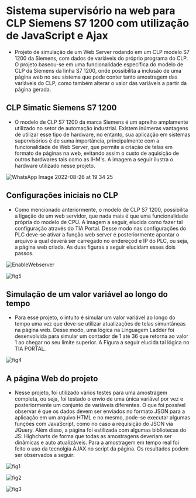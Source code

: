 # Sistema supervisório na web para CLP Siemens S7 1200 com utilização de JavaScript e Ajax


- Projeto de simulação de um Web Server rodando em um CLP modelo S7 1200 da Siemens, com dados de variáveis do próprio programa do CLP. O projeto baseou-se em uma funcionalidade
específica do modelo de CLP da Siemens da linha S7 1200, onde possibilita a inclusão de uma página web no seu sistema que pode conter tanto amostragem das variáveis do CLP, 
como também alterar o valor das variáveis a partir da página gerada. 

## CLP Simatic Siemens S7 1200

- O modelo de CLP S7 1200 da marca Siemens é um aprelho amplamente utilizado no setor de automação industrial. Existem inúmeras vantagens de utilizar esse tipo de hardware, no entanto, sua aplicação em sistemas supervisórios é de suma importância, principalmente com a funcionalidade de Web Server, que permite a criação de telas em formato de páginas na web, evitando assim o custo de aquisição de outros hardwares tais como as IHM's. A imagem a seguir ilustra o hardware utilizado nesse projeto. 

![WhatsApp Image 2022-08-26 at 19 34 25](https://user-images.githubusercontent.com/35776840/187011040-d0e08a5b-46fe-4b24-bad2-b5088f9cd6c2.jpeg)

## Configurações iniciais no CLP

- Como mencionado anteriormente, o modelo de CLP S7 1200, possibilita a ligação de um web servidor, que nada mais é que uma funcionalidade própria do modelo de CPU. A imagem a seguir, elucida como fazer tal configuração através do TIA Portal. Desse modo nas configurações do PLC deve-se ativar a função web server e posteriormente apontar o arquivo a qual deverá ser carregado no endereçod e IP do PLC, ou seja, a página web criada. As duas figuras a seguir elucidam esses dois passos.


![EnableWebserver](https://user-images.githubusercontent.com/35776840/187011433-75cb1c7d-7786-4b92-bcba-29e89bc406ad.png)

![fig5](https://user-images.githubusercontent.com/35776840/187011432-efaab0cb-06c7-498f-871f-e5e7c5aa1b70.png)

## Simulação de um valor variável ao longo do tempo

- Para esse projeto, o intuito é simular um valor variável ao longo do tempo uma vez que deve-se utilizar atualizações de telas simuntâneas na página web. Desse modo, uma lógica na Linguagem Ladder foi desenvolvida para simular um contador de 1 até 36 que retorna ao valor 1 ao chegar no seu limite superior. A Figura a seguir elucida tal lógica no TIA PORTAL.

![fig4](https://user-images.githubusercontent.com/35776840/187011430-ed27af22-c204-4207-9377-171ee01e3413.png)

## A página Web do projeto 

- Nesse projeto, foi utilizado vários testes para uma amostragem completa, ou seja, foi testado o envio de uma única variável por vez e posteriormente um conjunto de variáveis diferentes. O que foi possível observar é que os dados devem ser enviados no formato JSON para a aplicação em um arquivo HTML e no mesmo, pode-se executar algumas funções com JavaScript, como no caso a requisição do JSON via JQuery. Além disso, a página foi estilizada com algumas bibliotecas do JS: Highcharts de forma que todas as amostragens deveriam ser dinâmicas e auto atualizáveis. Para a amostragem em tempo real foi feito o uso da tecnolgia AJAX no script da página. Os resultados podem ser observados a seguir:

![fig1](https://user-images.githubusercontent.com/35776840/187011435-32408d74-278d-405a-9898-a8013ab22677.png)


![fig2](https://user-images.githubusercontent.com/35776840/187011427-62448090-e02d-4aaf-9278-b79cba3ce16c.png)


![fig3](https://user-images.githubusercontent.com/35776840/187011429-ef3a96ae-2d6f-4994-905f-e117736aab1f.png)
